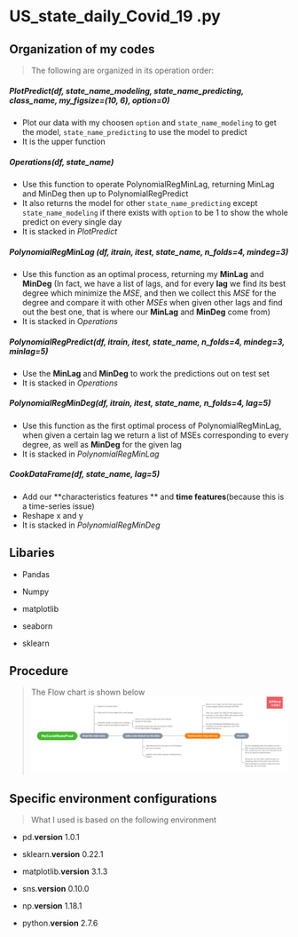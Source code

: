 # US_state_daily_Covid_19 .py #

## Organization of my codes ##
> The following are organized in its operation order:

##### PlotPredict(df, state_name_modeling, state_name_predicting, class_name, my_figsize=(10, 6), option=0)
+ Plot our data with my choosen `option` and `state_name_modeling` to get the model, `state_name_predicting` to use the model to predict
+ It is the upper function

##### Operations(df, state_name)
+ Use this function to operate PolynomialRegMinLag, returning MinLag and MinDeg then up to PolynomialRegPredict
+ It also returns the model for other `state_name_predicting` except `state_name_modeling` if there exists with `option` to be 1 to show the whole predict on every single day
+ It is stacked in *PlotPredict*

##### PolynomialRegMinLag (df, itrain, itest, state_name, n_folds=4, mindeg=3)
+ Use this function as an optimal process, returning my **MinLag** and **MinDeg** (In fact, we have a list of lags, and for every **lag** we find its best degree which minimize the *MSE*, and then we collect this *MSE* for the degree and compare it with other *MSEs* when given other lags and find out the best one, that is where our **MinLag** and **MinDeg** come from)
+ It is stacked in O*perations*

##### PolynomialRegPredict(df, itrain, itest, state_name, n_folds=4, mindeg=3, minlag=5)
+ Use the **MinLag** and **MinDeg** to work the predictions out on test set
+ It is stacked in *Operations*

##### PolynomialRegMinDeg(df, itrain, itest, state_name, n_folds=4, lag=5)
+ Use this function as the first optimal process of PolynomialRegMinLag, when given a certain lag we return a list of MSEs corresponding to every degree, as well as **MinDeg** for the given lag
+ It is stacked in *PolynomialRegMinLag*

##### CookDataFrame(df, state_name, lag=5)
+ Add our **characteristics features ** and **time features**(because this is a time-series issue)
+ Reshape x and y
+ It is stacked in *PolynomialRegMinDeg*


## Libaries ##
+ Pandas

+ Numpy

+ matplotlib

+ seaborn

+ sklearn

## Procedure ##
> The Flow chart is shown below
![](MyCovidStatePred.png)

## Specific environment configurations ##
> What I used is based on the following environment

+ pd.__version__		1.0.1

+ sklearn.__version__		0.22.1

+ matplotlib.__version__	3.1.3

+ sns.__version__		0.10.0

+ np.__version__		1.18.1

+ python.__version__		2.7.6